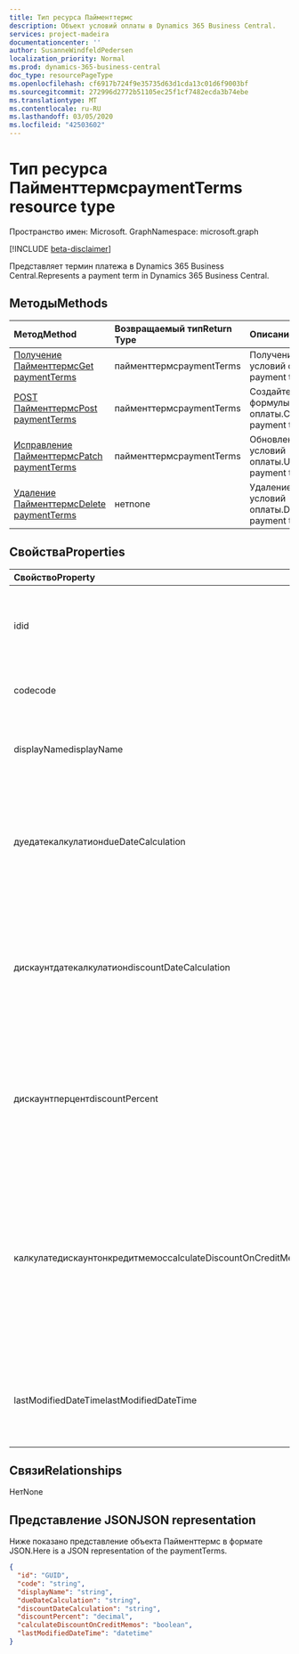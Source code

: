 ```yaml
---
title: Тип ресурса Пайменттермс
description: Объект условий оплаты в Dynamics 365 Business Central.
services: project-madeira
documentationcenter: ''
author: SusanneWindfeldPedersen
localization_priority: Normal
ms.prod: dynamics-365-business-central
doc_type: resourcePageType
ms.openlocfilehash: cf6917b724f9e35735d63d1cda13c01d6f9003bf
ms.sourcegitcommit: 272996d2772b51105ec25f1cf7482ecda3b74ebe
ms.translationtype: MT
ms.contentlocale: ru-RU
ms.lasthandoff: 03/05/2020
ms.locfileid: "42503602"
---
```

# <a name="paymentterms-resource-type"></a><span data-ttu-id="e3508-103">Тип ресурса Пайменттермс</span><span class="sxs-lookup"><span data-stu-id="e3508-103">paymentTerms resource type</span></span>

<span data-ttu-id="e3508-104">Пространство имен: Microsoft. Graph</span><span class="sxs-lookup"><span data-stu-id="e3508-104">Namespace: microsoft.graph</span></span>

[!INCLUDE [beta-disclaimer](../../includes/beta-disclaimer.md)]

<span data-ttu-id="e3508-105">Представляет термин платежа в Dynamics 365 Business Central.</span><span class="sxs-lookup"><span data-stu-id="e3508-105">Represents a payment term in Dynamics 365 Business Central.</span></span>

## <a name="methods"></a><span data-ttu-id="e3508-106">Методы</span><span class="sxs-lookup"><span data-stu-id="e3508-106">Methods</span></span>

| <span data-ttu-id="e3508-107">Метод</span><span class="sxs-lookup"><span data-stu-id="e3508-107">Method</span></span>                                                      | <span data-ttu-id="e3508-108">Возвращаемый тип</span><span class="sxs-lookup"><span data-stu-id="e3508-108">Return Type</span></span>|<span data-ttu-id="e3508-109">Описание</span><span class="sxs-lookup"><span data-stu-id="e3508-109">Description</span></span>            |
|:------------------------------------------------------------|:-----------|:----------------------|
|[<span data-ttu-id="e3508-110">Получение Пайменттермс</span><span class="sxs-lookup"><span data-stu-id="e3508-110">Get paymentTerms</span></span>](../api/dynamics-paymentterms-get.md)      |<span data-ttu-id="e3508-111">пайменттермс</span><span class="sxs-lookup"><span data-stu-id="e3508-111">paymentTerms</span></span>|<span data-ttu-id="e3508-112">Получение объекта условий оплаты.</span><span class="sxs-lookup"><span data-stu-id="e3508-112">Get a payment terms object.</span></span>   |
|[<span data-ttu-id="e3508-113">POST Пайменттермс</span><span class="sxs-lookup"><span data-stu-id="e3508-113">Post paymentTerms</span></span>](../api/dynamics-create-paymentterms.md)  |<span data-ttu-id="e3508-114">пайменттермс</span><span class="sxs-lookup"><span data-stu-id="e3508-114">paymentTerms</span></span>|<span data-ttu-id="e3508-115">Создайте объект формулы оплаты.</span><span class="sxs-lookup"><span data-stu-id="e3508-115">Create a payment terms object.</span></span>|
|[<span data-ttu-id="e3508-116">Исправление Пайменттермс</span><span class="sxs-lookup"><span data-stu-id="e3508-116">Patch paymentTerms</span></span>](../api/dynamics-paymentterms-update.md) |<span data-ttu-id="e3508-117">пайменттермс</span><span class="sxs-lookup"><span data-stu-id="e3508-117">paymentTerms</span></span>|<span data-ttu-id="e3508-118">Обновление объекта условий оплаты.</span><span class="sxs-lookup"><span data-stu-id="e3508-118">Update a payment terms object.</span></span>|
|[<span data-ttu-id="e3508-119">Удаление Пайменттермс</span><span class="sxs-lookup"><span data-stu-id="e3508-119">Delete paymentTerms</span></span>](../api/dynamics-paymentterms-delete.md)|<span data-ttu-id="e3508-120">нет</span><span class="sxs-lookup"><span data-stu-id="e3508-120">none</span></span>        |<span data-ttu-id="e3508-121">Удаление объекта условий оплаты.</span><span class="sxs-lookup"><span data-stu-id="e3508-121">Delete a payment terms object.</span></span>|

## <a name="properties"></a><span data-ttu-id="e3508-122">Свойства</span><span class="sxs-lookup"><span data-stu-id="e3508-122">Properties</span></span>
| <span data-ttu-id="e3508-123">Свойство</span><span class="sxs-lookup"><span data-stu-id="e3508-123">Property</span></span>                     | <span data-ttu-id="e3508-124">Тип</span><span class="sxs-lookup"><span data-stu-id="e3508-124">Type</span></span>     |<span data-ttu-id="e3508-125">Описание</span><span class="sxs-lookup"><span data-stu-id="e3508-125">Description</span></span>                                                |
|:-----------------------------|:-------|:----------------------------------------------------------|
|<span data-ttu-id="e3508-126">id</span><span class="sxs-lookup"><span data-stu-id="e3508-126">id</span></span>                            |<span data-ttu-id="e3508-127">GUID</span><span class="sxs-lookup"><span data-stu-id="e3508-127">GUID</span></span>    |<span data-ttu-id="e3508-128">Уникальный идентификатор Пайменттермс.</span><span class="sxs-lookup"><span data-stu-id="e3508-128">The unique ID of the paymentTerms.</span></span> <span data-ttu-id="e3508-129">Не редактируемые.</span><span class="sxs-lookup"><span data-stu-id="e3508-129">Non-editable.</span></span>           |
|<span data-ttu-id="e3508-130">code</span><span class="sxs-lookup"><span data-stu-id="e3508-130">code</span></span>                          |<span data-ttu-id="e3508-131">string</span><span class="sxs-lookup"><span data-stu-id="e3508-131">string</span></span>  |<span data-ttu-id="e3508-132">Определяет код условия платежа.</span><span class="sxs-lookup"><span data-stu-id="e3508-132">Specifies the payment term code.</span></span>                           |
|<span data-ttu-id="e3508-133">displayName</span><span class="sxs-lookup"><span data-stu-id="e3508-133">displayName</span></span>                   |<span data-ttu-id="e3508-134">string</span><span class="sxs-lookup"><span data-stu-id="e3508-134">string</span></span>  |<span data-ttu-id="e3508-135">Задает отображаемое имя условия платежа.</span><span class="sxs-lookup"><span data-stu-id="e3508-135">Specifies the payment term display name.</span></span>                   |
|<span data-ttu-id="e3508-136">дуедатекалкулатион</span><span class="sxs-lookup"><span data-stu-id="e3508-136">dueDateCalculation</span></span>            |<span data-ttu-id="e3508-137">строка</span><span class="sxs-lookup"><span data-stu-id="e3508-137">string</span></span>  |<span data-ttu-id="e3508-138">Указывает формулу, используемую для расчета даты, на которую необходимо выполнить платеж.</span><span class="sxs-lookup"><span data-stu-id="e3508-138">Specifies the formula that is used to calculate the date that a payment must be made.</span></span>|
|<span data-ttu-id="e3508-139">дискаунтдатекалкулатион</span><span class="sxs-lookup"><span data-stu-id="e3508-139">discountDateCalculation</span></span>       |<span data-ttu-id="e3508-140">строка</span><span class="sxs-lookup"><span data-stu-id="e3508-140">string</span></span>  |<span data-ttu-id="e3508-141">Указывает формулу, используемую для расчета даты, которую необходимо выполнить для получения скидки.</span><span class="sxs-lookup"><span data-stu-id="e3508-141">Specifies the formula that is used to calculate the date that a payment must be made in order to obtain a discount.</span></span>|
|<span data-ttu-id="e3508-142">дискаунтперцент</span><span class="sxs-lookup"><span data-stu-id="e3508-142">discountPercent</span></span>               |<span data-ttu-id="e3508-143">числе</span><span class="sxs-lookup"><span data-stu-id="e3508-143">decimal</span></span> |<span data-ttu-id="e3508-144">Указывает процент скидки, который применяется для раннего платежа по сумме накладной.</span><span class="sxs-lookup"><span data-stu-id="e3508-144">Specifies the discount percentage that is applied for early payment of an invoice amount.</span></span>|
|<span data-ttu-id="e3508-145">калкулатедискаунтонкредитмемос</span><span class="sxs-lookup"><span data-stu-id="e3508-145">calculateDiscountOnCreditMemos</span></span>|<span data-ttu-id="e3508-146">boolean</span><span class="sxs-lookup"><span data-stu-id="e3508-146">boolean</span></span> |<span data-ttu-id="e3508-147">Указывает, следует ли применять скидку к кредитовым нотам.</span><span class="sxs-lookup"><span data-stu-id="e3508-147">Specifies if the discount should be applied to credit memos.</span></span> <span data-ttu-id="e3508-148">**Значение true** указывает, что будет задана скидка, **значение false** указывает, что скидка не будет задана.</span><span class="sxs-lookup"><span data-stu-id="e3508-148">**True** indicates a discount will be given, **false** indicates a discount will not be given.</span></span>|
|<span data-ttu-id="e3508-149">lastModifiedDateTime</span><span class="sxs-lookup"><span data-stu-id="e3508-149">lastModifiedDateTime</span></span>          |<span data-ttu-id="e3508-150">datetime</span><span class="sxs-lookup"><span data-stu-id="e3508-150">datetime</span></span>|<span data-ttu-id="e3508-151">Дата и время последнего изменения Пайменттермс.</span><span class="sxs-lookup"><span data-stu-id="e3508-151">The last datetime the paymentTerms was modified.</span></span> <span data-ttu-id="e3508-152">Только для чтения.</span><span class="sxs-lookup"><span data-stu-id="e3508-152">Read-Only.</span></span>|  


## <a name="relationships"></a><span data-ttu-id="e3508-153">Связи</span><span class="sxs-lookup"><span data-stu-id="e3508-153">Relationships</span></span>
<span data-ttu-id="e3508-154">Нет</span><span class="sxs-lookup"><span data-stu-id="e3508-154">None</span></span>

## <a name="json-representation"></a><span data-ttu-id="e3508-155">Представление JSON</span><span class="sxs-lookup"><span data-stu-id="e3508-155">JSON representation</span></span>

<span data-ttu-id="e3508-156">Ниже показано представление объекта Пайменттермс в формате JSON.</span><span class="sxs-lookup"><span data-stu-id="e3508-156">Here is a JSON representation of the paymentTerms.</span></span>


```json
{
  "id": "GUID",
  "code": "string",
  "displayName": "string",
  "dueDateCalculation": "string",
  "discountDateCalculation": "string",
  "discountPercent": "decimal",
  "calculateDiscountOnCreditMemos": "boolean",
  "lastModifiedDateTime": "datetime"
}

```
